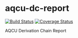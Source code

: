 # aqcu-dc-report


[![Build Status](https://travis-ci.org/USGS-CIDA/aqcu-dc-report.svg?branch=master)](https://travis-ci.org/USGS-CIDA/aqcu-dc-report) [![Coverage Status](https://coveralls.io/repos/github/USGS-CIDA/aqcu-dc-report/badge.svg?branch=master)](https://coveralls.io/github/USGS-CIDA/aqcu-dc-report?branch=master)

AQCU Derivation Chain Report